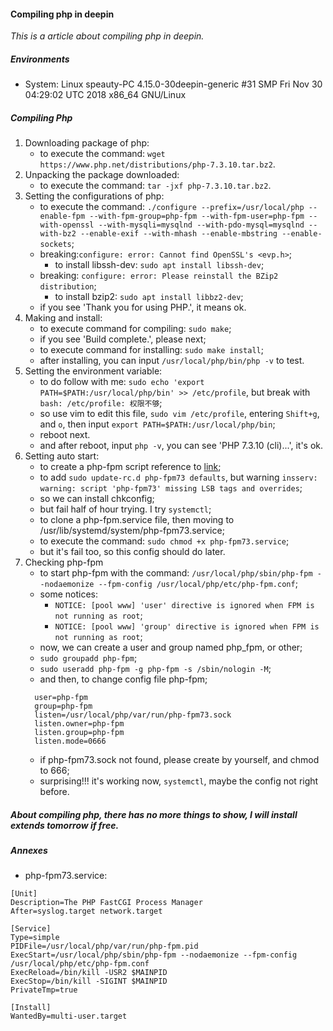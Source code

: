 #### Compiling php in deepin
*This is a article about compiling php in deepin.*
##### Environments
* System: Linux speauty-PC 4.15.0-30deepin-generic #31 SMP Fri Nov 30 04:29:02 UTC 2018 x86_64 GNU/Linux

##### Compiling Php
1. Downloading package of php:
   - to execute the command: `wget https://www.php.net/distributions/php-7.3.10.tar.bz2`.
2. Unpacking the package downloaded:
   - to execute the command: `tar -jxf php-7.3.10.tar.bz2`.
3. Setting the configurations of php:
   - to execute the command: `./configure --prefix=/usr/local/php --enable-fpm --with-fpm-group=php-fpm --with-fpm-user=php-fpm --with-openssl --with-mysqli=mysqlnd --with-pdo-mysql=mysqlnd --with-bz2 --enable-exif --with-mhash --enable-mbstring --enable-sockets`;
   - breaking:`configure: error: Cannot find OpenSSL's <evp.h>`;
      - to install libssh-dev: `sudo apt install libssh-dev`;
   - breaking: `configure: error: Please reinstall the BZip2 distribution`;
      - to install bzip2: `sudo apt install libbz2-dev`;
   - if you see 'Thank you for using PHP.', it means ok.
4. Making and install:
   - to execute command for compiling: `sudo make`;
   - if you see 'Build complete.', please next;
   - to execute command for installing: `sudo make install`;
   - after installing, you can input `/usr/local/php/bin/php -v` to test.
5. Setting the environment variable:
   - to do follow with me: `sudo echo 'export PATH=$PATH:/usr/local/php/bin' >> /etc/profile`, but break with `bash: /etc/profile: 权限不够`;
   - so use vim to edit this file, `sudo vim /etc/profile`, entering `Shift+g`, and `o`, then input `export PATH=$PATH:/usr/local/php/bin`;
   - reboot next.
   - and after reboot, input `php -v`, you can see 'PHP 7.3.10 (cli)...', it's ok.
6. Setting auto start:
   - to create a php-fpm script reference to [link](https://www.cnblogs.com/tongl/p/7217283.html);
   - to add `sudo update-rc.d php-fpm73 defaults`, but warning `insserv: warning: script 'php-fpm73' missing LSB tags and overrides`;
   - so we can install chkconfig;
   - but fail half of hour trying. I try `systemctl`;
   - to clone a php-fpm.service file, then moving to /usr/lib/systemd/system/php-fpm73.service;
   - to execute the command: `sudo chmod +x php-fpm73.service`;
   - but it's fail too, so this config should do later.
7. Checking php-fpm
   - to start php-fpm with the command: `/usr/local/php/sbin/php-fpm --nodaemonize --fpm-config /usr/local/php/etc/php-fpm.conf`;
   - some notices:
      - `NOTICE: [pool www] 'user' directive is ignored when FPM is not running as root`;
      - `NOTICE: [pool www] 'group' directive is ignored when FPM is not running as root`;
   - now, we can create a user and group named php_fpm, or other;
   - `sudo groupadd php-fpm`;
   - `sudo useradd php-fpm -g php-fpm -s /sbin/nologin -M`;
   - and then, to change config file php-fpm;
   ```
     user=php-fpm
     group=php-fpm
     listen=/usr/local/php/var/run/php-fpm73.sock
     listen.owner=php-fpm
     listen.group=php-fpm
     listen.mode=0666
   ```
   - if php-fpm73.sock not found, please create by yourself, and chmod to 666;
   - surprising!!! it's working now, `systemctl`, maybe the config not right before.

##### About compiling php, there has no more things to show, I will install extends tomorrow if free.

##### Annexes
* php-fpm73.service:
```
[Unit]
Description=The PHP FastCGI Process Manager 
After=syslog.target network.target

[Service] 
Type=simple
PIDFile=/usr/local/php/var/run/php-fpm.pid 
ExecStart=/usr/local/php/sbin/php-fpm --nodaemonize --fpm-config /usr/local/php/etc/php-fpm.conf 
ExecReload=/bin/kill -USR2 $MAINPID
ExecStop=/bin/kill -SIGINT $MAINPID
PrivateTmp=true

[Install] 
WantedBy=multi-user.target
```